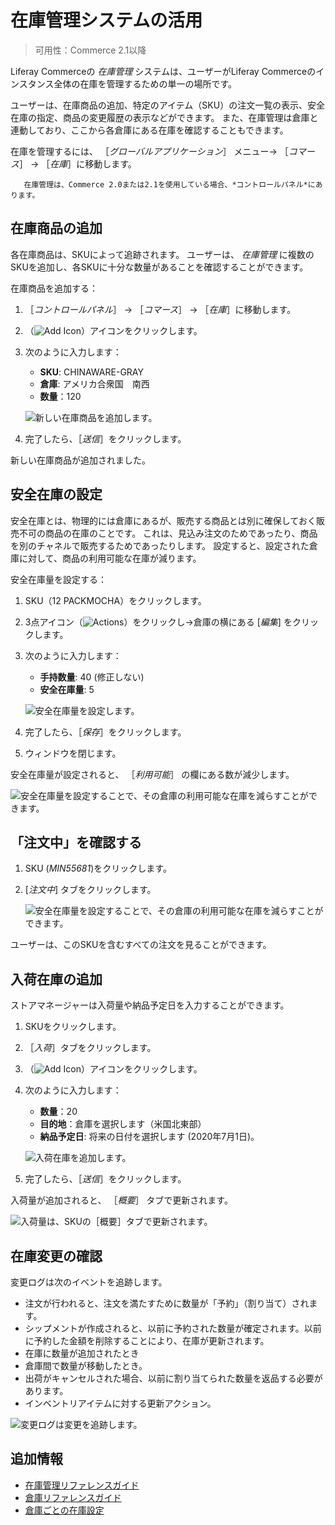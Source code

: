 # 在庫管理システムの活用

> 可用性：Commerce 2.1以降

Liferay Commerceの _在庫管理_ システムは、ユーザーがLiferay Commerceのインスタンス全体の在庫を管理するための単一の場所です。

ユーザーは、在庫商品の追加、特定のアイテム（SKU）の注文一覧の表示、安全在庫の指定、商品の変更履歴の表示などができます。 また、在庫管理は倉庫と連動しており、ここから各倉庫にある在庫を確認することもできます。

在庫を管理するには、 ［_グローバルアプリケーション_］ メニュー&rarr; ［_コマース_］ &rarr; ［_在庫_］に移動します。

```{note}
   在庫管理は、Commerce 2.0または2.1を使用している場合、*コントロールパネル*にあります。
```

## 在庫商品の追加

各在庫商品は、SKUによって追跡されます。 ユーザーは、 _在庫管理_ に複数のSKUを追加し、各SKUに十分な数量があることを確認することができます。

在庫商品を追加する：

1. ［_コントロールパネル_］ &rarr; ［_コマース_］ &rarr; ［_在庫_］に移動します。
1. （![Add Icon](../../images/icon-add.png)）アイコンをクリックします。
1. 次のように入力します：

    * **SKU**: CHINAWARE-GRAY
    * **倉庫**: アメリカ合衆国　南西
    * **数量**：120

    ![新しい在庫商品を追加します。](./using-the-inventory-management-system/images/01.png)

1. 完了したら、［_送信_］をクリックします。

新しい在庫商品が追加されました。

## 安全在庫の設定

安全在庫とは、物理的には倉庫にあるが、販売する商品とは別に確保しておく販売不可の商品の在庫のことです。 これは、見込み注文のためであったり、商品を別のチャネルで販売するためであったりします。 設定すると、設定された倉庫に対して、商品の利用可能な在庫が減ります。

安全在庫量を設定する：

1. SKU（12 PACKMOCHA）をクリックします。
1. 3点アイコン（![Actions](../../images/icon-actions.png)）をクリックし&rarr;倉庫の横にある [_編集_] をクリックします。
1. 次のように入力します：

   * **手持数量**: 40 (修正しない)
   * **安全在庫量**: 5

    ![安全在庫量を設定します。](./using-the-inventory-management-system/images/02.png)

1. 完了したら、［_保存_］をクリックします。
1. ウィンドウを閉じます。

安全在庫量が設定されると、 ［_利用可能_］ の欄にある数が減少します。

![安全在庫量を設定することで、その倉庫の利用可能な在庫を減らすことができます。](./using-the-inventory-management-system/images/03.png)

## 「注文中」を確認する

1. SKU (_MIN55681_)をクリックします。
1. [_注文中_] タブをクリックします。

    ![安全在庫量を設定することで、その倉庫の利用可能な在庫を減らすことができます。](./using-the-inventory-management-system/images/06.png)

ユーザーは、このSKUを含むすべての注文を見ることができます。

## 入荷在庫の追加

ストアマネージャーは入荷量や納品予定日を入力することができます。

1. SKUをクリックします。
1. ［_入荷_］タブをクリックします。
1. （![Add Icon](../../images/icon-add.png)）アイコンをクリックします。
1. 次のように入力します：

    * **数量**：20
    * **目的地**：倉庫を選択します（米国北東部）
    * **納品予定日**: 将来の日付を選択します (2020年7月1日)。

    ![入荷在庫を追加します。](./using-the-inventory-management-system/images/04.png)

1. 完了したら、［_送信_］をクリックします。

入荷量が追加されると、 ［_概要_］ タブで更新されます。

![入荷量は、SKUの［概要］タブで更新されます。](./using-the-inventory-management-system/images/05.png)

## 在庫変更の確認

変更ログは次のイベントを追跡します。

* 注文が行われると、注文を満たすために数量が「予約」（割り当て）されます。
* シップメントが作成されると、以前に予約された数量が確定されます。以前に予約した金額を削除することにより、在庫が更新されます。
* 在庫に数量が追加されたとき
* 倉庫間で数量が移動したとき。
* 出荷がキャンセルされた場合、以前に割り当てられた数量を返品する必要があります。
* インベントリアイテムに対する更新アクション。

![変更ログは変更を追跡します。](./using-the-inventory-management-system/images/07.png)

## 追加情報

* [在庫管理リファレンスガイド](./inventory-management-reference-guide.md)
* [倉庫リファレンスガイド](./warehouse-reference-guide.md)
* [倉庫ごとの在庫設定](./setting-inventory-by-warehouse.md)
